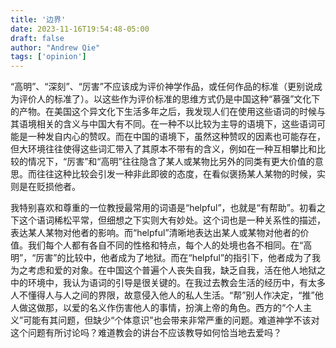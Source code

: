 ```yaml
---
title: '边界'
date: 2023-11-16T19:54:48-05:00
draft: false
author: "Andrew Qie"
tags: ['opinion']
---
```

“高明”、“深刻”、“厉害”不应该成为评价神学作品，或任何作品的标准（更别说成为评价人的标准了）。以这些作为评价标准的思维方式仍是中国这种“慕强”文化下的产物。在美国这个异文化下生活多年之后，我发现人们在使用这些语词的时候与其语境相关的含义与中国大有不同。在一种不以比较为主导的语境下，这些语词可能是一种发自内心的赞叹。而在中国的语境下，虽然这种赞叹的因素也可能存在，但大环境往往使得这些词汇带入了其原本不带有的含义，例如在一种互相攀比和比较的情况下，“厉害”和“高明”往往隐含了某人或某物比另外的同类有更大价值的意思。而往往这种比较会引发一种非此即彼的态度，在看似褒扬某人某物的时候，实则是在贬损他者。

我特别喜欢和尊重的一位教授最常用的词语是“helpful”，也就是“有帮助”。初看之下这个语词稀松平常，但细想之下实则大有妙处。这个词也是一种关系性的描述，表达某人某物对他者的影响。而“helpful”清晰地表达出某人或某物对他者的价值。我们每个人都有各自不同的性格和特点，每个人的处境也各不相同。在“高明”，“厉害”的比较中，他者成为了地狱。而在“helpful”的指引下，他者成为了我为之考虑和爱的对象。在中国这个普遍个人丧失自我，缺乏自我，活在他人地狱之中的环境中，我认为语词的引导是很关键的。在我过去教会生活的经历中，有太多人不懂得人与人之间的界限，故意侵入他人的私人生活。“帮”别人作决定，“推”他人做这做那，以爱的名义作伤害他人的事情，扮演上帝的角色。西方的“个人主义”可能有其问题，但缺少“个体意识”也会带来非常严重的问题。难道神学不该对这个问题有所讨论吗？难道教会的讲台不应该教导如何恰当地去爱吗？